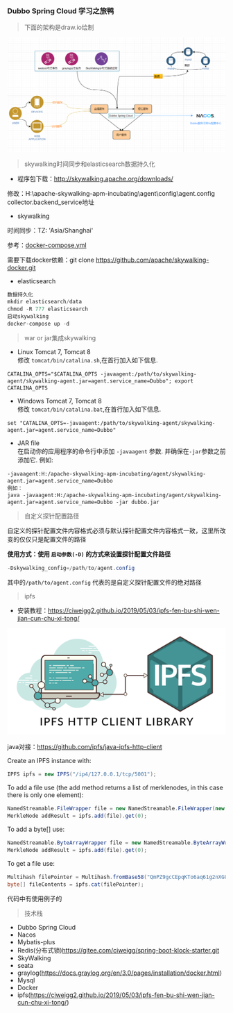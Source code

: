 ### Dubbo Spring Cloud 学习之旅鸭

> 下面的架构是draw.io绘制

![架构图](docs/images/架构图.png)

> skywalking时间同步和elasticsearch数据持久化

* 程序包下载：http://skywalking.apache.org/downloads/

修改：H:\apache-skywalking-apm-incubating\agent\config\agent.config collector.backend_service地址

* skywalking

时间同步：TZ: 'Asia/Shanghai'

参考：[docker-compose.yml](docs/skywalking/docker-compose.yml)

需要下载docker依赖：git clone https://github.com/apache/skywalking-docker.git

* elasticsearch

```java
数据持久化
mkdir elasticsearch/data
chmod -R 777 elasticsearch
启动skywalking
docker-compose up -d
```

> war or jar集成skywalking

- Linux Tomcat 7, Tomcat 8  
修改 `tomcat/bin/catalina.sh`,在首行加入如下信息.
```shell
CATALINA_OPTS="$CATALINA_OPTS -javaagent:/path/to/skywalking-agent/skywalking-agent.jar=agent.service_name=Dubbo"; export CATALINA_OPTS
```
- Windows Tomcat 7, Tomcat 8  
修改 `tomcat/bin/catalina.bat`,在首行加入如下信息.
```shell
set "CATALINA_OPTS=-javaagent:/path/to/skywalking-agent/skywalking-agent.jar=agent.service_name=Dubbo"
```
- JAR file  
在启动你的应用程序的命令行中添加 `-javaagent` 参数. 并确保在`-jar`参数之前添加它. 例如:
 ```shell
-javaagent:H:/apache-skywalking-apm-incubating/agent/skywalking-agent.jar=agent.service_name=Dubbo
例如：
java -javaagent:H:/apache-skywalking-apm-incubating/agent/skywalking-agent.jar=agent.service_name=Dubbo -jar dubbo.jar
 ```
 
> 自定义探针配置路径

自定义的探针配置文件内容格式必须与默认探针配置文件内容格式一致，这里所改变的仅仅只是配置文件的路径

**使用方式：使用 `启动参数(-D)` 的方式来设置探针配置文件路径**

```java
-Dskywalking_config=/path/to/agent.config
```

其中的`/path/to/agent.config` 代表的是自定义探针配置文件的绝对路径 

> ipfs

* 安装教程：https://ciweigg2.github.io/2019/05/03/ipfs-fen-bu-shi-wen-jian-cun-chu-xi-tong/

![ipfs](docs/images/ipfs.png)

java对接：https://github.com/ipfs/java-ipfs-http-client

Create an IPFS instance with:
```Java
IPFS ipfs = new IPFS("/ip4/127.0.0.1/tcp/5001");
```

To add a file use (the add method returns a list of merklenodes, in this case there is only one element):
```Java
NamedStreamable.FileWrapper file = new NamedStreamable.FileWrapper(new File("hello.txt"));
MerkleNode addResult = ipfs.add(file).get(0);
```

To add a byte[] use:
```Java
NamedStreamable.ByteArrayWrapper file = new NamedStreamable.ByteArrayWrapper("hello.txt", "G'day world! IPFS rocks!".getBytes());
MerkleNode addResult = ipfs.add(file).get(0);
```

To get a file use:
```Java
Multihash filePointer = Multihash.fromBase58("QmPZ9gcCEpqKTo6aq61g2nXGUhM4iCL3ewB6LDXZCtioEB");
byte[] fileContents = ipfs.cat(filePointer);
```

代码中有使用例子的

> 技术栈

* Dubbo Spring Cloud
* Nacos
* Mybatis-plus
* Redis(分布式锁)https://gitee.com/ciweigg/spring-boot-klock-starter.git
* SkyWalking
* seata
* graylog(https://docs.graylog.org/en/3.0/pages/installation/docker.html)
* Mysql
* Docker
* ipfs(https://ciweigg2.github.io/2019/05/03/ipfs-fen-bu-shi-wen-jian-cun-chu-xi-tong/)